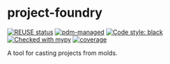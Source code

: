 <!--
SPDX-FileCopyrightText: 2022 crai0 <crai0@posteo.net>

SPDX-License-Identifier: CC-BY-SA-4.0
-->

# project-foundry
[![REUSE status](https://api.reuse.software/badge/gitlab.com/crai0/project-foundry)](https://api.reuse.software/info/gitlab.com/crai0/project-foundry)
[![pdm-managed](https://img.shields.io/badge/pdm-managed-blueviolet)](https://pdm.fming.dev)
[![Code style: black](https://img.shields.io/badge/code%20style-black-000000.svg)](https://github.com/psf/black)
[![Checked with mypy](http://www.mypy-lang.org/static/mypy_badge.svg)](http://mypy-lang.org/)
[![coverage](https://gitlab.com/crai0/project-foundry/badges/main/coverage.svg)](https://gitlab.com/crai0/project-foundry/commits/main)

A tool for casting projects from molds.
